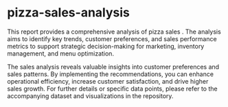 # pizza-sales-analysis

This report provides a comprehensive analysis of pizza sales . The analysis aims to identify key trends, customer preferences, and sales performance metrics to support strategic decision-making for marketing, inventory management, and menu optimization.

The sales analysis reveals valuable insights into customer preferences and sales patterns. By implementing the recommendations, you can enhance operational efficiency, increase customer satisfaction, and drive higher sales growth.
For further details or specific data points, please refer to the accompanying dataset and visualizations in the repository.


